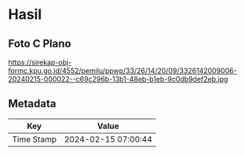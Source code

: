 # Hasil

## Foto C Plano

https://sirekap-obj-formc.kpu.go.id/4552/pemilu/ppwp/33/26/14/20/09/3326142009006-20240215-000022--c69c296b-13b1-48eb-b1eb-9c0db9def2eb.jpg


## Metadata

| Key        | Value               |
| ---------- | ------------------- |
| Time Stamp | 2024-02-15 07:00:44 |



